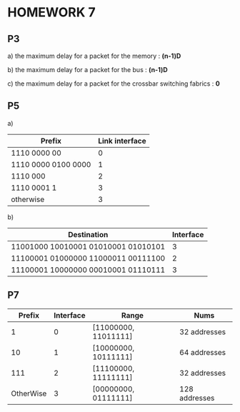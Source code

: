 # HOMEWORK 7  

## P3  
a) the maximum delay for a packet for the memory : **(n-1)D**  

b) the maximum delay for a packet for the bus : **(n-1)D**  

c) the maximum delay for a packet for the crossbar switching fabrics : **0**  



## P5  
a)  

| Prefix              | Link interface |
| ------------------- | -------------- |
| 1110 0000 00        |       0        |
| 1110 0000 0100 0000 |       1        |
| 1110 000            |       2        |
| 1110 0001 1         |       3        |
| otherwise           |       3        |

b)  

| Destination                         | Interface |
| ----------------------------------- | --------- |
| 11001000 10010001 01010001 01010101 |     3     | 
| 11100001 01000000 11000011 00111100 |     2     |
| 11100001 10000000 00010001 01110111 |     3     |


## P7  
| Prefix    | Interface | Range                | Nums          |  
| --------- | --------- | -------------------- | ------------- |
| 1         |     0     | [11000000, 11011111] | 32 addresses  |
| 10        |     1     | [10000000, 10111111] | 64 addresses  |
| 111       |     2     | [11100000, 11111111] | 32 addresses  |
| OtherWise |     3     | [00000000, 01111111] | 128 addresses |
